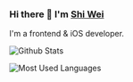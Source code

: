 ### Hi there 👋 I'm [Shi Wei](https://swizm.cc/)

I'm a frontend & iOS developer.

![Github Stats](https://github-readme-stats.vercel.app/api?username=shiwei93&show_icons=true&theme=dark&count_private=true)

![Most Used Languages](https://github-readme-stats.vercel.app/api/top-langs/?username=shiwei93&theme=dark&layout=compact)

<!--
**shiwei93/shiwei93** is a ✨ _special_ ✨ repository because its `README.md` (this file) appears on your GitHub profile.

Here are some ideas to get you started:

- 🔭 I’m currently working on ...
- 🌱 I’m currently learning ...
- 👯 I’m looking to collaborate on ...
- 🤔 I’m looking for help with ...
- 💬 Ask me about ...
- 📫 How to reach me: ...
- 😄 Pronouns: ...
- ⚡ Fun fact: ...
-->
